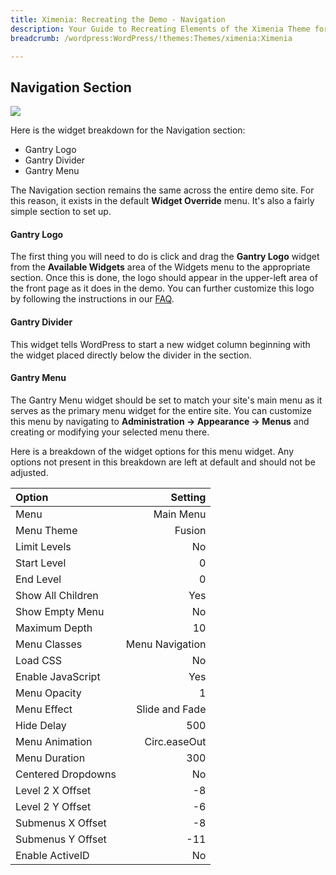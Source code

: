 ```yaml
---
title: Ximenia: Recreating the Demo - Navigation
description: Your Guide to Recreating Elements of the Ximenia Theme for WordPress
breadcrumb: /wordpress:WordPress/!themes:Themes/ximenia:Ximenia

---
```


Navigation Section
-----
![][demo1]

Here is the widget breakdown for the Navigation section:

* Gantry Logo
* Gantry Divider
* Gantry Menu

The Navigation section remains the same across the entire demo site. For this reason, it exists in the default **Widget Override** menu. It's also a fairly simple section to set up.

#### Gantry Logo
The first thing you will need to do is click and drag the **Gantry Logo** widget from the **Available Widgets** area of the Widgets menu to the appropriate section. Once this is done, the logo should appear in the upper-left area of the front page as it does in the demo. You can further customize this logo by following the instructions in our [FAQ][faq].

#### Gantry Divider
This widget tells WordPress to start a new widget column beginning with the widget placed directly below the divider in the section.

#### Gantry Menu
The Gantry Menu widget should be set to match your site's main menu as it serves as the primary menu widget for the entire site. You can customize this menu by navigating to **Administration -> Appearance -> Menus** and creating or modifying your selected menu there. 

Here is a breakdown of the widget options for this menu widget. Any options not present in this breakdown are left at default and should not be adjusted.

| Option             |         Setting |  
| :----------------- | --------------: |  
| Menu               |       Main Menu |  
| Menu Theme         |          Fusion |  
| Limit Levels       |              No |  
| Start Level        |               0 |  
| End Level          |               0 |  
| Show All Children  |             Yes |  
| Show Empty Menu    |              No |  
| Maximum Depth      |              10 |  
| Menu Classes       | Menu Navigation |  
| Load CSS           |              No |  
| Enable JavaScript  |             Yes |  
| Menu Opacity       |               1 |  
| Menu Effect        |  Slide and Fade |  
| Hide Delay         |             500 |  
| Menu Animation     |    Circ.easeOut |  
| Menu Duration      |             300 |  
| Centered Dropdowns |              No |  
| Level 2 X Offset   |              -8 |  
| Level 2 Y Offset   |              -6 |  
| Submenus X Offset  |              -8 |  
| Submenus Y Offset  |             -11 |  
| Enable ActiveID    |              No |  

[demo1]: assets/demo_widget_1.jpeg
[faq]: faq.md
[menu]: ../../start/menu.md